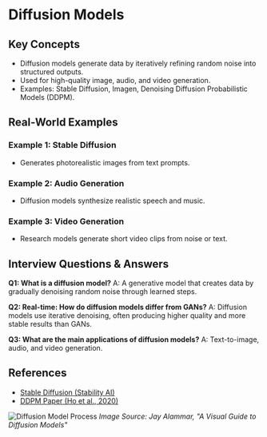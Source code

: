 # Diffusion Models

## Key Concepts
- Diffusion models generate data by iteratively refining random noise into structured outputs.
- Used for high-quality image, audio, and video generation.
- Examples: Stable Diffusion, Imagen, Denoising Diffusion Probabilistic Models (DDPM).

## Real-World Examples

### Example 1: Stable Diffusion
- Generates photorealistic images from text prompts.

### Example 2: Audio Generation
- Diffusion models synthesize realistic speech and music.

### Example 3: Video Generation
- Research models generate short video clips from noise or text.

## Interview Questions & Answers

**Q1: What is a diffusion model?**
A: A generative model that creates data by gradually denoising random noise through learned steps.

**Q2: Real-time: How do diffusion models differ from GANs?**
A: Diffusion models use iterative denoising, often producing higher quality and more stable results than GANs.

**Q3: What are the main applications of diffusion models?**
A: Text-to-image, audio, and video generation.

## References
- [Stable Diffusion (Stability AI)](https://stability.ai/blog/stable-diffusion-public-release)
- [DDPM Paper (Ho et al., 2020)](https://arxiv.org/abs/2006.11239)

![Diffusion Model Process](https://jalammar.github.io/images/diffusion/denoising-diffusion-models.png)
*Image Source: Jay Alammar, "A Visual Guide to Diffusion Models"*
